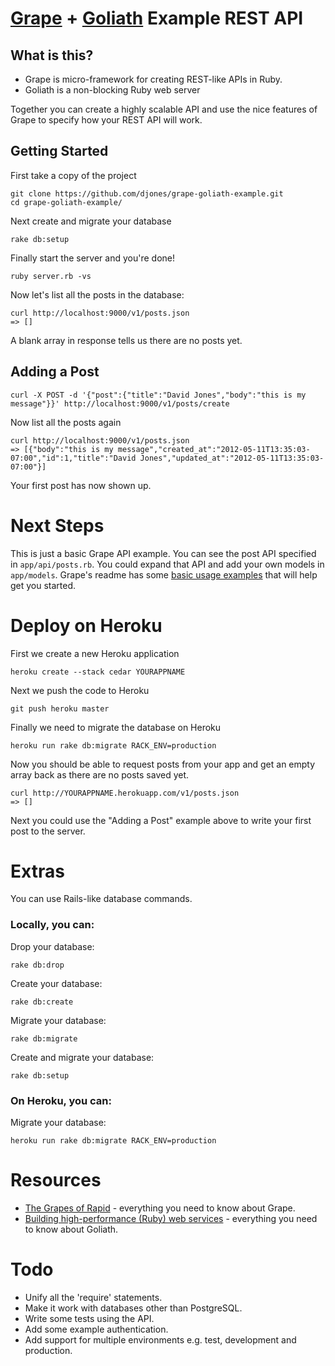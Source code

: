 # [Grape](https://github.com/intridea/grape) + [Goliath](https://github.com/postrank-labs/goliath) Example REST API

## What is this?

* Grape is micro-framework for creating REST-like APIs in Ruby.
* Goliath is a non-blocking Ruby web server

Together you can create a highly scalable API and use the nice features of Grape to specify how your REST API will work.

## Getting Started

First take a copy of the project

    git clone https://github.com/djones/grape-goliath-example.git
    cd grape-goliath-example/

Next create and migrate your database

    rake db:setup

Finally start the server and you're done!

    ruby server.rb -vs

Now let's list all the posts in the database:

    curl http://localhost:9000/v1/posts.json
    => []

A blank array in response tells us there are no posts yet.

## Adding a Post

    curl -X POST -d '{"post":{"title":"David Jones","body":"this is my message"}}' http://localhost:9000/v1/posts/create

Now list all the posts again

    curl http://localhost:9000/v1/posts.json
    => [{"body":"this is my message","created_at":"2012-05-11T13:35:03-07:00","id":1,"title":"David Jones","updated_at":"2012-05-11T13:35:03-07:00"}]

Your first post has now shown up.

# Next Steps

This is just a basic Grape API example. You can see the post API specified in `app/api/posts.rb`. You could expand that API and add your own models in `app/models`. Grape's readme has some [basic usage examples](https://github.com/intridea/grape#basic-usage) that will help get you started.

# Deploy on Heroku

First we create a new Heroku application

    heroku create --stack cedar YOURAPPNAME

Next we push the code to Heroku

    git push heroku master

Finally we need to migrate the database on Heroku

    heroku run rake db:migrate RACK_ENV=production

Now you should be able to request posts from your app and get an empty array back as there are no posts saved yet.

    curl http://YOURAPPNAME.herokuapp.com/v1/posts.json
    => []

Next you could use the "Adding a Post" example above to write your first post to the server.

# Extras

You can use Rails-like database commands.

### Locally, you can:

Drop your database:

    rake db:drop

Create your database:

    rake db:create

Migrate your database:

    rake db:migrate

Create and migrate your database:

    rake db:setup

### On Heroku, you can:

Migrate your database:

    heroku run rake db:migrate RACK_ENV=production

# Resources

* [The Grapes of Rapid](http://www.confreaks.com/videos/475-rubyconf2010-the-grapes-of-rapid) - everything you need to know about Grape.
* [Building high-performance (Ruby) web services](http://www.confreaks.com/videos/653-gogaruco2011-0-60-with-goliath-building-high-performance-ruby-web-services) - everything you need to know about Goliath.

# Todo

* Unify all the 'require' statements.
* Make it work with databases other than PostgreSQL.
* Write some tests using the API.
* Add some example authentication.
* Add support for multiple environments e.g. test, development and production.
